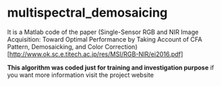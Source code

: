 # multispectral_demosaicing
 It is a Matlab code of the paper (Single-Sensor RGB and NIR Image Acquisition: Toward Optimal Performance by Taking Account of CFA Pattern, Demosaicking, and Color Correction)[http://www.ok.sc.e.titech.ac.jp/res/MSI/RGB-NIR/ei2016.pdf]
 
 **This algorithm was coded just for training and investigation purpose** if you want more information visit the project website

